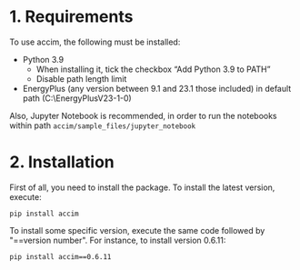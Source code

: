 # 1. Requirements
To use accim, the following must be installed:
- Python 3.9
  - When installing it, tick the checkbox “Add Python 3.9 to PATH”
  - Disable path length limit
- EnergyPlus (any version between 9.1 and 23.1 those included) in default path (C:\EnergyPlusV23-1-0)

Also, Jupyter Notebook is recommended, in order to run the notebooks within path ``accim/sample_files/jupyter_notebook``

# 2. Installation
First of all, you need to install the package. To install the latest version, execute:

    pip install accim

To install some specific version, execute the same code followed by "==version number". For instance, to install version 0.6.11:

    pip install accim==0.6.11
